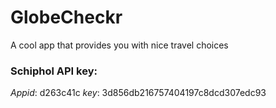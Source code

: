 # GlobeCheckr
A cool app that provides you with nice travel choices


### Schiphol API key:
*Appid*: d263c41c
*key*: 3d856db216757404197c8dcd307edc93
